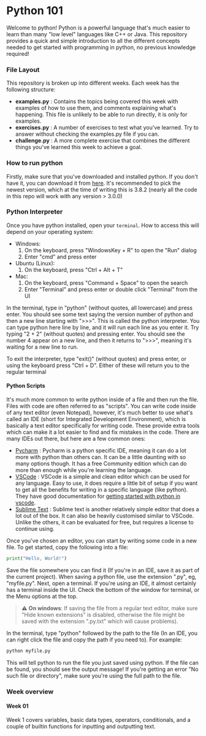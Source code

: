 # Python 101

Welcome to python! Python is a powerful language that's much easier to learn than many "low level" languages like C++ or Java. This repository provides a quick and simple introduction to all the different concepts needed to get started with programming in python, no previous knowledge required!

### File Layout

This repository is broken up into different weeks. Each week has the following structure:
* **examples.py** : Contains the topics being covered this week with examples of how to use them, and comments explaining what's happening. This file is unlikely to be able to run directly, it is only for examples.
* **exercises.py** : A number of exercises to test what you've learned. Try to answer without checking the examples.py file if you can.
* **challenge.py** : A more complete exercise that combines the different things you've learned this week to achieve a goal.

### How to run python
Firstly, make sure that you've downloaded and installed python. If you don't have it, you can download it from [here](https://www.python.org/downloads/). It's recommended to pick the newest version, which at the time of writing this is 3.8.2 (nearly all the code in this repo will work with any version > 3.0.0)


### Python Interpreter
Once you have python installed, open your `terminal`. How to access this will depend on your operating system:
* Windows:
  1. On the keyboard, press "WindowsKey + R" to open the "Run" dialog
  2. Enter "cmd" and press enter
* Ubuntu (Linux):
  1. On the keyboard, press "Ctrl + Alt + T"
* Mac:
  1. On the keyboard, press "Command + Space" to open the search
  2. Enter "Terminal" and press enter or double click "Terminal" from the UI

In the terminal, type in "python" (without quotes, all lowercase) and press enter. You should see some text saying the version number of python and then a new line starting with ">>>". This is called the python interpreter. You can type python here line by line, and it will run each line as you enter it. Try typing "2 + 2" (without quotes) and pressing enter. You should see the number 4 appear on a new line, and then it returns to ">>>", meaning it's waiting for a new line to run.

To exit the interpreter, type "exit()" (without quotes) and press enter, or using the keyboard press "Ctrl + D". Either of these will return you to the regular terminal

#### Python Scripts
It's much more common to write python inside of a file and then run the file. Files with code are often referred to as "scripts". You can write code inside of any text editor (even Notepad), however, it's much better to use what's called an IDE (short for Integrated Development Environment), which is basically a text editor specifically for writing code. These provide extra tools which can make it a lot easier to find and fix mistakes in the code. There are many IDEs out there, but here are a few common ones:

* [Pycharm](https://www.jetbrains.com/pycharm/download) : Pycharm is a python specific IDE, meaning it can do a lot more with python than others can. It can be a little daunting with so many options though. It has a free Community edition which can do more than enough while you're learning the language.
* [VSCode](https://code.visualstudio.com/download) : VSCode is a simple and clean editor which can be used for any language. Easy to use, it does require a little bit of setup if you want to get all the benefits for writing in a specific language (like python). They have good documentation for [getting started with python in vscode](https://code.visualstudio.com/docs/languages/python).
* [Sublime Text](https://www.sublimetext.com/3) : Sublime text is another relatively simple editor that does a lot out of the box. It can also be heavily customised similar to VSCode. Unlike the others, it can be evaluated for free, but requires a license to continue using.

Once you've chosen an editor, you can start by writing some code in a new file. To get started, copy the following into a file:
```python
print("Hello, World!")
```
Save the file somewhere you can find it (If you're in an IDE, save it as part of the current project). When saving a python file, use the extension ".py", eg, "myfile.py". Next, open a terminal. If you're using an IDE, it almost certainly has a terminal inside the UI. Check the bottom of the window for terminal, or the Menu options at the top.

> :warning: **On windows**: If saving the file from a regular text editor, make sure "Hide known extensions" is disabled, otherwise the file might be saved with the extension ".py.txt" which will cause problems).

In the terminal, type "python" followed by the path to the file (In an IDE, you can right click the file and copy the path if you need to). For example:
```bash
python myfile.py
```
This will tell python to run the file you just saved using python. If the file can be found, you should see the output message! If you're getting an error "No such file or directory", make sure you're using the full path to the file.

### Week overview

#### Week 01
Week 1 covers variables, basic data types, operators, conditionals, and a couple of builtin functions for inputting and outputting text.
